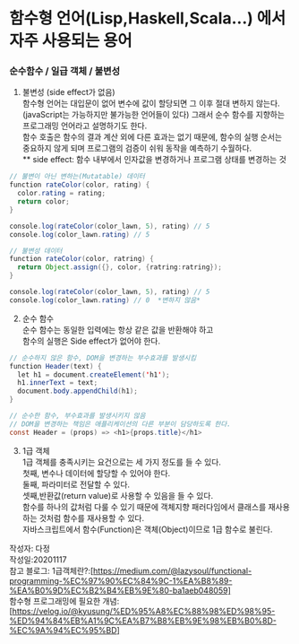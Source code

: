 # 함수형 언어(Lisp,Haskell,Scala...) 에서 자주 사용되는 용어

### 순수함수 / 일급 객체 / 불변성  

1. 불변성 (side effect가 없음)  
함수형 언어는 대입문이 없어 변수에 값이 할당되면 그 이후 절대 변하지 않는다.  
  (javaScript는 가능하지만 불가능한 언어들이 있다) 그래서 순수 함수를 지향하는 프로그래밍 언어라고 설명하기도 한다.  
함수 호출은 함수의 결과 계산 외에 다른 효과는 없기 때문에, 함수의 실행 순서는 중요하지 않게 되며 프로그램의 검증이 쉬워 동작을 예측하기 수월하다.  
  ** side effect: 함수 내부에서 인자값을 변경하거나 프로그램 상태를 변경하는 것
```java
// 불변이 아닌 변하는(Mutatable) 데이터
function rateColor(color, rating) {
  color.rating = rating;
  return color;
}

console.log(rateColor(color_lawn, 5), rating) // 5
console.log(color_lawn.rating) // 5

// 불변성 데이터
function rateColor(color, ratring) {
  return Object.assign({}, color, {ratring:ratring});
}

console.log(rateColor(color_lawn, 5), rating) // 5
console.log(color_lawn.rating) // 0  *변하지 않음*
```

2. 순수 함수  
순수 함수는 동일한 입력에는 항상 같은 값을 반환해야 하고  
함수의 실행은 Side effect가 없어야 한다.
```java
// 순수하지 않은 함수, DOM을 변경하는 부수효과를 발생시킴
function Header(text) {
  let h1 = document.createElement('h1');
  h1.innerText = text;
  document.body.appendChild(h1);
}

// 순수한 함수, 부수효과를 발생시키지 않음
// DOM을 변경하는 책임은 애플리케이션의 다른 부분이 담당하도록 한다.
const Header = (props) => <h1>{props.title}</h1>
```

3. 1급 객체  
1급 객체를 충족시키는 요건으로는 세 가지 정도를 들 수 있다.  
첫째, 변수나 데이터에 할당할 수 있어야 한다.  
둘째, 파라미터로 전달할 수 있다.  
셋째,반환값(return value)로 사용할 수 있음을 들 수 있다.  
  함수를 하나의 값처럼 다룰 수 있기 때문에 객체지향 패러다임에서 클래스를 재사용하는 것처럼 함수를 재사용할 수 있다.   
자바스크립트에서 함수(Function)은 객체(Object)이므로 1급 함수로 불린다.  


작성자: 다정  
작성일:20201117  
참고 블로그: 1급객체란?:[https://medium.com/@lazysoul/functional-programming-%EC%97%90%EC%84%9C-1%EA%B8%89-%EA%B0%9D%EC%B2%B4%EB%9E%80-ba1aeb048059]  
함수형 프로그래밍에 필요한 개념:[https://velog.io/@kyusung/%ED%95%A8%EC%88%98%ED%98%95-%ED%94%84%EB%A1%9C%EA%B7%B8%EB%9E%98%EB%B0%8D-%EC%9A%94%EC%95%BD]